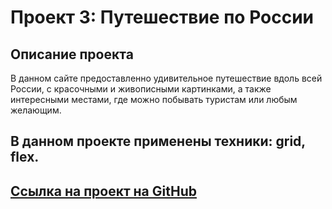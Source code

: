 # Проект 3: Путешествие по России

## Описание проекта
В данном сайте предоставленно удивительное путешествие вдоль всей России, с красочными и живописными картинками, а также интересными местами, где можно побывать туристам или любым желающим.

## В данном проекте применены техники: grid, flex.

## [Ссылка на проект на GitHub](https://malenkixer.github.io/russian-travel/)



